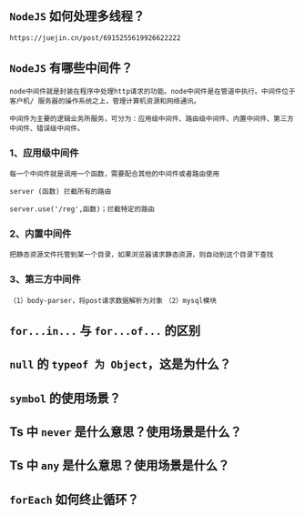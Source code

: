 ## `NodeJS` 如何处理多线程？

`https://juejin.cn/post/6915255619926622222`

## `NodeJS` 有哪些中间件？

`node中间件就是封装在程序中处理http请求的功能。node中间件是在管道中执行。中间件位于客户机/ 服务器的操作系统之上，管理计算机资源和网络通讯。`

`中间件为主要的逻辑业务所服务，可分为：应用级中间件、路由级中间件、内置中间件、第三方中间件、错误级中间件。`

### 1、应用级中间件

`每一个中间件就是调用一个函数，需要配合其他的中间件或者路由使用`

`server (函数) 拦截所有的路由`

`server.use('/reg',函数)；拦截特定的路由`

### 2、内置中间件

`把静态资源文件托管到某一个目录，如果浏览器请求静态资源，则自动到这个目录下查找`

### 3、第三方中间件

`（1）body-parser，将post请求数据解析为对象`
`（2）mysql模块`

## `for...in...` 与 `for...of...` 的区别

## `null` 的 `typeof 为 Object`，这是为什么？

## `symbol` 的使用场景？

## Ts 中 `never` 是什么意思？使用场景是什么？

## Ts 中 `any` 是什么意思？使用场景是什么？

## `forEach` 如何终止循环？
